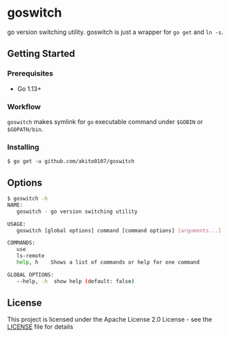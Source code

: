 # goswitch

go version switching utility.
goswitch is just a wrapper for `go get` and `ln -s`.

## Getting Started

### Prerequisites
- Go 1.13+

### Workflow

`goswitch` makes symlink for `go` executable command under `$GOBIN` or `$GOPATH/bin`.

### Installing
```
$ go get -u github.com/akito0107/goswitch
```

## Options
```sh
$ goswitch -h
NAME:
   goswitch - go version switching utility

USAGE:
   goswitch [global options] command [command options] [arguments...]

COMMANDS:
   use
   ls-remote
   help, h    Shows a list of commands or help for one command

GLOBAL OPTIONS:
   --help, -h  show help (default: false)
```

## License
This project is licensed under the Apache License 2.0 License - see the [LICENSE](LICENSE) file for details
